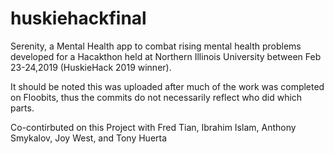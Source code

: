 # huskiehackfinal
Serenity, a Mental Health app to combat rising mental health problems developed for a Hacakthon held at Northern Illinois University between Feb 23-24,2019 
(HuskieHack 2019 winner).

It should be noted this was uploaded after much of the work was completed on Floobits, thus the commits do not necessarily reflect who did which parts.

Co-contirbuted on this Project with Fred Tian, Ibrahim Islam, Anthony Smykalov, Joy West, and Tony Huerta

